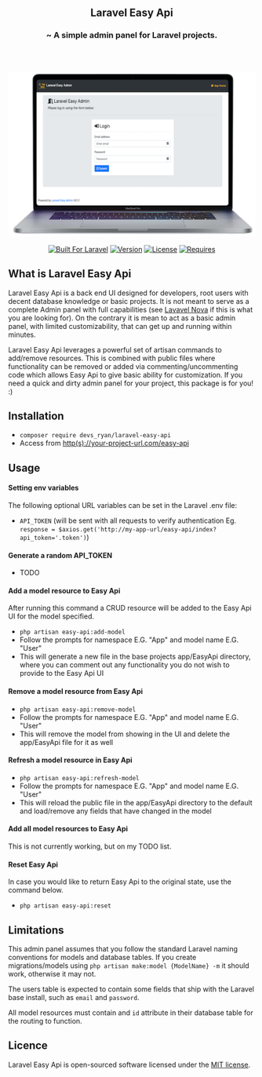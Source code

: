 <h2 align="center">Laravel Easy Api</h2>
<h3 align="center">~ A simple admin panel for Laravel projects.</h3>
<br><br>
<p align="center"><img src="https://raw.githubusercontent.com/devs-ryan/img-storage/master/easy-admin-header.png"></p>
<p align="center">
<a target="_blank" href="https://laravel.com/"><img src="https://img.shields.io/badge/Built%20For-Laravel-orange" alt="Built For Laravel"></a>
<a target="_blank" href="https://packagist.org/packages/devs-ryan/laravel-easy-api"><img src="https://img.shields.io/badge/Current%20Version-0.1.1-blue" alt="Version"></a>
<a target="_blank" href="https://packagist.org/packages/devs-ryan/laravel-easy-api"><img src="https://img.shields.io/badge/License-MIT-green" alt="License"></a>
<a target="_blank" href="https://laravel.com/"><img src="https://img.shields.io/badge/Requires-Laravel%20%5E7.0-red" alt="Requires"></a>
</p>

## What is Laravel Easy Api

Laravel Easy Api is a back end UI designed for developers, root users with decent database knowledge or basic projects. It is not meant to serve as a complete Admin panel with full capabilities (see <a href="https://nova.laravel.com/">Lavavel Nova</a> if this is what you are looking for). On the contrary it is mean to act as a basic admin panel, with limited customizability, that can get up and running within minutes.

Laravel Easy Api leverages a powerful set of artisan commands to add/remove resources. This is combined with public files where functionality can be removed or added via commenting/uncommenting code which allows Easy Api to give basic ability for customization. If you need a quick and dirty admin panel for your project, this package is for you! :)


## Installation
- `composer require devs_ryan/laravel-easy-api`
- Access from <a href="https://github.com/devs-ryan/laravel-easy-api">http(s)://your-project-url.com/easy-api</a>

## Usage

#### Setting env variables
The following optional URL variables can be set in the Laravel .env file:
- `API_TOKEN` (will be sent with all requests to verify authentication Eg. `response = $axios.get('http://my-app-url/easy-api/index?api_token='.token')`)

#### Generate a random API_TOKEN
- TODO

#### Add a model resource to Easy Api
After running this command a CRUD resource will be added to the Easy Api UI for the model specified.
- `php artisan easy-api:add-model`
- Follow the prompts for namespace E.G. "App" and model name E.G. "User"
- This will generate a new file in the base projects app/EasyApi directory, where you can comment out any functionality you do not wish to provide to the Easy Api UI

#### Remove a model resource from Easy Api
- `php artisan easy-api:remove-model`
- Follow the prompts for namespace E.G. "App" and model name E.G. "User"
- This will remove the model from showing in the UI and delete the app/EasyApi file for it as well

#### Refresh a model resource in Easy Api
- `php artisan easy-api:refresh-model`
- Follow the prompts for namespace E.G. "App" and model name E.G. "User"
- This will reload the public file in the app/EasyApi directory to the default and load/remove any fields that have changed in the model

#### Add all model resources to Easy Api
This is not currently working, but on my TODO list.

#### Reset Easy Api
In case you would like to return Easy Api to the original state, use the command below.
- `php artisan easy-api:reset`

## Limitations
This admin panel assumes that you follow the standard Laravel naming conventions for models and database tables. If you create migrations/models using `php artisan make:model {ModelName} -m` it should work, otherwise it may not. 

The users table is expected to contain some fields that ship with the Laravel base install, such as `email` and `password`. 

All model resources must contain and `id` attribute in their database table for the routing to function.

## Licence
Laravel Easy Api is open-sourced software licensed under the [MIT license](LICENSE.md).

